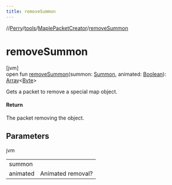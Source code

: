 ```yaml
---
title: removeSummon
---
```

//[Perry](../../../index.html)/[tools](../index.html)/[MaplePacketCreator](index.html)/[removeSummon](remove-summon.html)



# removeSummon



[jvm]\
open fun [removeSummon](remove-summon.html)(summon: [Summon](../../server.maps/-summon/index.html), animated: [Boolean](https://kotlinlang.org/api/latest/jvm/stdlib/kotlin/-boolean/index.html)): [Array](https://kotlinlang.org/api/latest/jvm/stdlib/kotlin/-array/index.html)<[Byte](https://kotlinlang.org/api/latest/jvm/stdlib/kotlin/-byte/index.html)>



Gets a packet to remove a special map object.



#### Return



The packet removing the object.



## Parameters


jvm

| | |
|---|---|
| summon |  |
| animated | Animated removal? |




